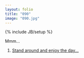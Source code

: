 ```yaml
---
layout: folio
title: "090"
image: "090.jpg"
---
```

{% include JB/setup %}

<div class="copy">
	<p>Mmm...</p>
</div>

<div class="choice">
	<ol>
		<li><a href="091.html">
			Stand around and enjoy the day...
		</a></li>
	</ol>
</div>